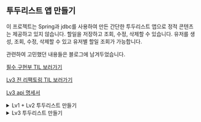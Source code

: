 ## 투두리스트 앱 만들기

이 프로젝트는 Spring과 jdbc를 사용하여 만든 간단한 투두리스트 앱으로 정적 콘텐츠는 제공하고 있지 않습니다.
할일을 저장하고 조회, 수정, 삭제할 수 있습니다.
유저를 생성, 조회, 수정, 삭제할 수 있고 유저별 할일 조회가 가능합니다.

관련하여 고민했던 내용들은 블로그에 남겨두었습니다.

[필수 구현부 TIL 보러가기](https://heehyun0221.tistory.com/94)

[Lv3 전 리팩토링 TIL 보러가기](https://heehyun0221.tistory.com/96)

[Lv3 api 명세서]()


<details>
  <summary> Lv1 + Lv2 투두리스트 만들기 </summary>
  
   ### 1. 첫번째 투두리스트 앱
 
  요구사항 : 일정 생성, 조회, 수정, 삭제 기능 구현.

  ![todolistLv1_api](https://github.com/user-attachments/assets/9a08a839-9949-460a-8ecf-a70ac3e50474)

  
  

 

  
  
</details>

<details>
  <summary> Lv3 투두리스트 만들기 </summary>

  ### 2. 두번째 투두리스트 앱 

  요구사항 : '작성자' 추가

  


  
</details>
